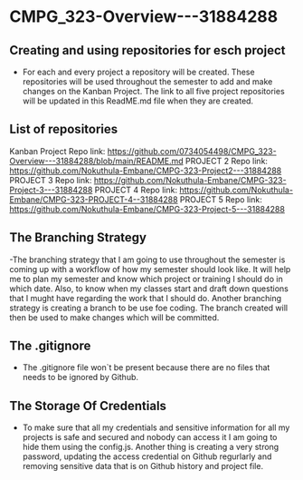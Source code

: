 # CMPG_323-Overview---31884288

## Creating and using repositories for esch project
- For each and every project a repository will be created. These repositories will be used throughout the semester to add and make changes on the Kanban Project. The link to all five project repositories will be updated in this ReadME.md file when they are created.

## List of repositories
Kanban Project Repo link: https://github.com/0734054498/CMPG_323-Overview---31884288/blob/main/README.md
PROJECT 2 Repo link: https://github.com/Nokuthula-Embane/CMPG-323-Project2---31884288 
PROJECT 3 Repo link: https://github.com/Nokuthula-Embane/CMPG-323-Project-3---31884288
PROJECT 4 Repo link: https://github.com/Nokuthula-Embane/CMPG-323-PROJECT-4--31884288
PROJECT 5 Repo link: https://github.com/Nokuthula-Embane/CMPG-323-Project-5---31884288

## The Branching Strategy
-The branching strategy that I am going to use throughout the semester is coming up with a workflow of how my semester should look like. It will help me to plan my semester and know which project or training I should do in which date. Also, to know when my classes start and draft down questions that I mught have regarding the work that I should do. Another branching strategy is creating a branch to be use foe coding. The branch created will then be used to make changes which will be committed.

## The .gitignore
- The .gitignore file won`t be present because there are no files that needs to be ignored by Github.

## The Storage Of Credentials
- To make sure that all my credentials and sensitive information for all my projects is safe and secured and nobody can access it I am going to hide them using the config.js. Another thing is creating a very strong password, updating the access credential on Github regurlarly and removing sensitive data that is on Github history and project file.


